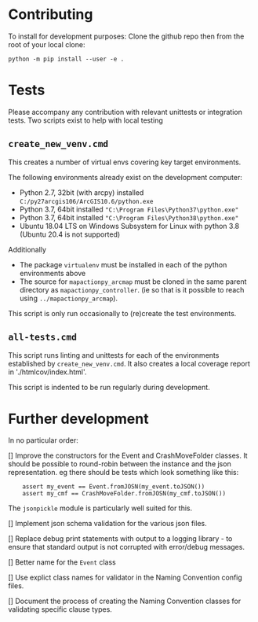Contributing
============
To install for development purposes:
Clone the github repo then from the root of your local clone:
```
python -m pip install --user -e .
```

Tests
=====
Please accompany any contribution with relevant unittests or integration tests. Two scripts exist to help with local testing

`create_new_venv.cmd`
--------
This creates a number of virtual envs covering key target environments. 

The following environments already exist on the development computer:
* Python 2.7, 32bit (with arcpy) installed `C:/py27arcgis106/ArcGIS10.6/python.exe`
* Python 3.7, 64bit installed `"C:\Program Files\Python37\python.exe"`
* Python 3.7, 64bit installed `"C:\Program Files\Python38\python.exe"`
* Ubuntu 18.04 LTS on Windows Subsystem for Linux with python 3.8 (Ubuntu 20.4 is not supported)

Additionally
* The package `virtualenv` must be installed in each of the python environments above
* The source for `mapactionpy_arcmap` must be cloned in the same parent directory as `mapactionpy_controller`. (ie so that is it possible to reach using `../mapactionpy_arcmap`).

This script is only run occasionally to (re)create the test environments.

`all-tests.cmd`
--------
This script runs linting and unittests for each of the environments established by `create_new_venv.cmd`. It also creates a local coverage report in './htmlcov/index.html'.

This script is indented to be run regularly during development.


Further development
===================
In no particular order:

 [] Improve the constructors for the Event and CrashMoveFolder classes. It should be possible to round-robin between the instance and the json representation. eg there should be tests which look something like this:
```
    assert my_event == Event.fromJOSN(my_event.toJSON())
    assert my_cmf == CrashMoveFolder.fromJOSN(my_cmf.toJSON())
```   
The `jsonpickle` module is particularly well suited for this.

 [] Implement json schema validation for the various json files.

 [] Replace debug print statements with output to a logging library - to ensure that standard output is not corrupted with error/debug messages.

 [] Better name for the `Event` class

 [] Use explict class names for validator in the Naming Convention config files. 

 [] Document the process of creating the Naming Convention classes for validating specific clause types. 


